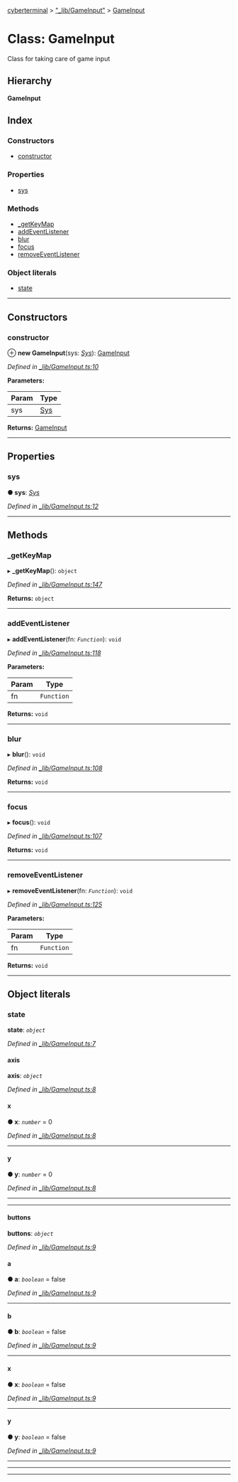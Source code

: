 [cyberterminal](../README.md) > ["_lib/GameInput"](../modules/__lib_gameinput_.md) > [GameInput](../classes/__lib_gameinput_.gameinput.md)

# Class: GameInput

Class for taking care of game input

## Hierarchy

**GameInput**

## Index

### Constructors

* [constructor](__lib_gameinput_.gameinput.md#constructor)

### Properties

* [sys](__lib_gameinput_.gameinput.md#sys)

### Methods

* [_getKeyMap](__lib_gameinput_.gameinput.md#_getkeymap)
* [addEventListener](__lib_gameinput_.gameinput.md#addeventlistener)
* [blur](__lib_gameinput_.gameinput.md#blur)
* [focus](__lib_gameinput_.gameinput.md#focus)
* [removeEventListener](__lib_gameinput_.gameinput.md#removeeventlistener)

### Object literals

* [state](__lib_gameinput_.gameinput.md#state)

---

## Constructors

<a id="constructor"></a>

###  constructor

⊕ **new GameInput**(sys: *[Sys](../interfaces/__lib_sys_.sys.md)*): [GameInput](__lib_gameinput_.gameinput.md)

*Defined in [_lib/GameInput.ts:10](https://github.com/FantasyInternet/cyberterminal/blob/HEAD/src/script/_lib/GameInput.ts#L10)*

**Parameters:**

| Param | Type |
| ------ | ------ |
| sys | [Sys](../interfaces/__lib_sys_.sys.md) | 

**Returns:** [GameInput](__lib_gameinput_.gameinput.md)

___

## Properties

<a id="sys"></a>

###  sys

**● sys**: *[Sys](../interfaces/__lib_sys_.sys.md)*

*Defined in [_lib/GameInput.ts:12](https://github.com/FantasyInternet/cyberterminal/blob/HEAD/src/script/_lib/GameInput.ts#L12)*

___

## Methods

<a id="_getkeymap"></a>

###  _getKeyMap

▸ **_getKeyMap**(): `object`

*Defined in [_lib/GameInput.ts:147](https://github.com/FantasyInternet/cyberterminal/blob/HEAD/src/script/_lib/GameInput.ts#L147)*

**Returns:** `object`

___
<a id="addeventlistener"></a>

###  addEventListener

▸ **addEventListener**(fn: *`Function`*): `void`

*Defined in [_lib/GameInput.ts:118](https://github.com/FantasyInternet/cyberterminal/blob/HEAD/src/script/_lib/GameInput.ts#L118)*

**Parameters:**

| Param | Type |
| ------ | ------ |
| fn | `Function` | 

**Returns:** `void`

___
<a id="blur"></a>

###  blur

▸ **blur**(): `void`

*Defined in [_lib/GameInput.ts:108](https://github.com/FantasyInternet/cyberterminal/blob/HEAD/src/script/_lib/GameInput.ts#L108)*

**Returns:** `void`

___
<a id="focus"></a>

###  focus

▸ **focus**(): `void`

*Defined in [_lib/GameInput.ts:107](https://github.com/FantasyInternet/cyberterminal/blob/HEAD/src/script/_lib/GameInput.ts#L107)*

**Returns:** `void`

___
<a id="removeeventlistener"></a>

###  removeEventListener

▸ **removeEventListener**(fn: *`Function`*): `void`

*Defined in [_lib/GameInput.ts:125](https://github.com/FantasyInternet/cyberterminal/blob/HEAD/src/script/_lib/GameInput.ts#L125)*

**Parameters:**

| Param | Type |
| ------ | ------ |
| fn | `Function` | 

**Returns:** `void`

___

## Object literals

<a id="state"></a>

###  state

**state**: *`object`*

*Defined in [_lib/GameInput.ts:7](https://github.com/FantasyInternet/cyberterminal/blob/HEAD/src/script/_lib/GameInput.ts#L7)*

<a id="state.axis"></a>

####  axis

**axis**: *`object`*

*Defined in [_lib/GameInput.ts:8](https://github.com/FantasyInternet/cyberterminal/blob/HEAD/src/script/_lib/GameInput.ts#L8)*

<a id="state.axis.x"></a>

####  x

**● x**: *`number`* = 0

*Defined in [_lib/GameInput.ts:8](https://github.com/FantasyInternet/cyberterminal/blob/HEAD/src/script/_lib/GameInput.ts#L8)*

___
<a id="state.axis.y"></a>

####  y

**● y**: *`number`* = 0

*Defined in [_lib/GameInput.ts:8](https://github.com/FantasyInternet/cyberterminal/blob/HEAD/src/script/_lib/GameInput.ts#L8)*

___

___
<a id="state.buttons"></a>

####  buttons

**buttons**: *`object`*

*Defined in [_lib/GameInput.ts:9](https://github.com/FantasyInternet/cyberterminal/blob/HEAD/src/script/_lib/GameInput.ts#L9)*

<a id="state.buttons.a"></a>

####  a

**● a**: *`boolean`* = false

*Defined in [_lib/GameInput.ts:9](https://github.com/FantasyInternet/cyberterminal/blob/HEAD/src/script/_lib/GameInput.ts#L9)*

___
<a id="state.buttons.b"></a>

####  b

**● b**: *`boolean`* = false

*Defined in [_lib/GameInput.ts:9](https://github.com/FantasyInternet/cyberterminal/blob/HEAD/src/script/_lib/GameInput.ts#L9)*

___
<a id="state.buttons.x-1"></a>

####  x

**● x**: *`boolean`* = false

*Defined in [_lib/GameInput.ts:9](https://github.com/FantasyInternet/cyberterminal/blob/HEAD/src/script/_lib/GameInput.ts#L9)*

___
<a id="state.buttons.y-1"></a>

####  y

**● y**: *`boolean`* = false

*Defined in [_lib/GameInput.ts:9](https://github.com/FantasyInternet/cyberterminal/blob/HEAD/src/script/_lib/GameInput.ts#L9)*

___

___

___


